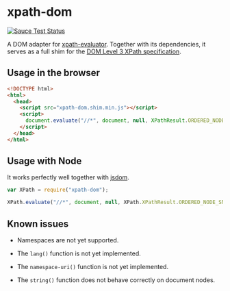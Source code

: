 # xpath-dom

[![Sauce Test Status](https://saucelabs.com/browser-matrix/badeball.svg)](https://saucelabs.com/u/badeball)

A DOM adapter for [xpath-evaluator][xpath-evaluator]. Together with its
dependencies, it serves as a full shim for the [DOM Level 3 XPath
specification][dom3-xpath].

[xpath-evaluator]: https://github.com/badeball/xpath-evaluator
[dom3-xpath]: http://www.w3.org/TR/DOM-Level-3-XPath/

## Usage in the browser

```html
<!DOCTYPE html>
<html>
  <head>
    <script src="xpath-dom.shim.min.js"></script>
    <script>
      document.evaluate("//*", document, null, XPathResult.ORDERED_NODE_SNAPSHOT_TYPE);
    </script>
  </head>
</html>
```

## Usage with Node

It works perfectly well together with [jsdom][jsdom].

[jsdom]: https://github.com/tmpvar/jsdom

```javascript
var XPath = require("xpath-dom");

XPath.evaluate("//*", document, null, XPath.XPathResult.ORDERED_NODE_SNAPSHOT_TYPE);
```

## Known issues

* Namespaces are not yet supported.

* The `lang()` function is not yet implemented.

* The `namespace-uri()` function is not yet implemented.

* The `string()` function does not behave correctly on document nodes.
